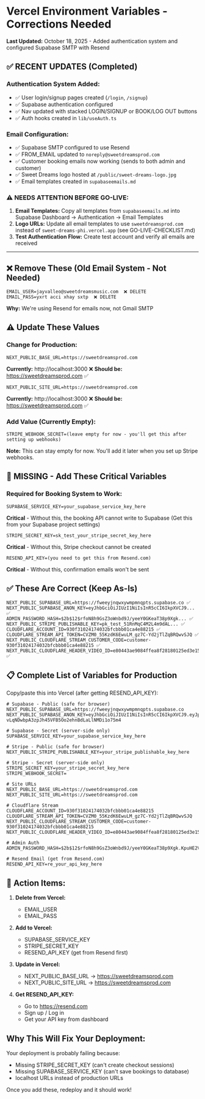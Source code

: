 # Vercel Environment Variables - Corrections Needed

**Last Updated:** October 18, 2025 - Added authentication system and configured Supabase SMTP with Resend

## ✅ RECENT UPDATES (Completed)

### Authentication System Added:
- ✅ User login/signup pages created (`/login`, `/signup`)
- ✅ Supabase authentication configured
- ✅ Nav updated with stacked LOGIN/SIGNUP or BOOK/LOG OUT buttons
- ✅ Auth hooks created in `lib/useAuth.ts`

### Email Configuration:
- ✅ Supabase SMTP configured to use Resend
- ✅ FROM_EMAIL updated to `noreply@sweetdreamsprod.com`
- ✅ Customer booking emails now working (sends to both admin and customer)
- ✅ Sweet Dreams logo hosted at `/public/sweet-dreams-logo.jpg`
- ✅ Email templates created in `supabaseemails.md`

### ⚠️ NEEDS ATTENTION BEFORE GO-LIVE:
1. **Email Templates:** Copy all templates from `supabaseemails.md` into Supabase Dashboard → Authentication → Email Templates
2. **Logo URLs:** Update all email templates to use `sweetdreamsprod.com` instead of `sweet-dreams-phi.vercel.app` (see GO-LIVE-CHECKLIST.md)
3. **Test Authentication Flow:** Create test account and verify all emails are received

---

## ❌ Remove These (Old Email System - Not Needed)
```
EMAIL_USER=jayvalleo@sweetdreamsmusic.com  ❌ DELETE
EMAIL_PASS=yxrt acci xhay sxtp  ❌ DELETE
```
**Why:** We're using Resend for emails now, not Gmail SMTP

## ⚠️ Update These Values

### Change for Production:
```
NEXT_PUBLIC_BASE_URL=https://sweetdreamsprod.com
```
**Currently:** http://localhost:3000 ❌
**Should be:** https://sweetdreamsprod.com ✅

```
NEXT_PUBLIC_SITE_URL=https://sweetdreamsprod.com
```
**Currently:** http://localhost:3000 ❌
**Should be:** https://sweetdreamsprod.com ✅

### Add Value (Currently Empty):
```
STRIPE_WEBHOOK_SECRET=(leave empty for now - you'll get this after setting up webhooks)
```
**Note:** This can stay empty for now. You'll add it later when you set up Stripe webhooks.

## 🚨 MISSING - Add These Critical Variables

### Required for Booking System to Work:

```
SUPABASE_SERVICE_KEY=your_supabase_service_key_here
```
**Critical** - Without this, the booking API cannot write to Supabase
(Get this from your Supabase project settings)

```
STRIPE_SECRET_KEY=sk_test_your_stripe_secret_key_here
```
**Critical** - Without this, Stripe checkout cannot be created

```
RESEND_API_KEY=(you need to get this from Resend.com)
```
**Critical** - Without this, confirmation emails won't be sent

## ✅ These Are Correct (Keep As-Is)
```
NEXT_PUBLIC_SUPABASE_URL=https://fweeyjnqwxywmpmnqpts.supabase.co ✅
NEXT_PUBLIC_SUPABASE_ANON_KEY=eyJhbGciOiJIUzI1NiIsInR5cCI6IkpXVCJ9... ✅
ADMIN_PASSWORD_HASH=$2b$12$rfoN8h9GsZ3oWnbd9J/yeeY0GKeaT38p9Xgk... ✅
NEXT_PUBLIC_STRIPE_PUBLISHABLE_KEY=pk_test_51RnMqC4M2L4m9dAL... ✅
CLOUDFLARE_ACCOUNT_ID=930f31024174032bfcbbb01ca4e88215 ✅
CLOUDFLARE_STREAM_API_TOKEN=CVZM0_55KzdK6EwuLM_gz7C-Yd2jTlZqBRQwvSJQ ✅
NEXT_PUBLIC_CLOUDFLARE_STREAM_CUSTOMER_CODE=customer-930f31024174032bfcbbb01ca4e88215 ✅
NEXT_PUBLIC_CLOUDFLARE_HEADER_VIDEO_ID=e80443ae9084ffea8f28180125ed3e15 ✅
```

## 📋 Complete List of Variables for Production

Copy/paste this into Vercel (after getting RESEND_API_KEY):

```env
# Supabase - Public (safe for browser)
NEXT_PUBLIC_SUPABASE_URL=https://fweeyjnqwxywmpmnqpts.supabase.co
NEXT_PUBLIC_SUPABASE_ANON_KEY=eyJhbGciOiJIUzI1NiIsInR5cCI6IkpXVCJ9.eyJpc3MiOiJzdXBhYmFzZSIsInJlZiI6ImZ3ZWV5am5xd3h5d21wbW5xcHRzIiwicm9sZSI6ImFub24iLCJpYXQiOjE3NTYxNzU2OTQsImV4cCI6MjA3MTc1MTY5NH0.-vLqNDwbpA3zpJh45VFB5Oo2ehnBdLaLlNMDi1o75m4

# Supabase - Secret (server-side only)
SUPABASE_SERVICE_KEY=your_supabase_service_key_here

# Stripe - Public (safe for browser)
NEXT_PUBLIC_STRIPE_PUBLISHABLE_KEY=your_stripe_publishable_key_here

# Stripe - Secret (server-side only)
STRIPE_SECRET_KEY=your_stripe_secret_key_here
STRIPE_WEBHOOK_SECRET=

# Site URLs
NEXT_PUBLIC_BASE_URL=https://sweetdreamsprod.com
NEXT_PUBLIC_SITE_URL=https://sweetdreamsprod.com

# Cloudflare Stream
CLOUDFLARE_ACCOUNT_ID=930f31024174032bfcbbb01ca4e88215
CLOUDFLARE_STREAM_API_TOKEN=CVZM0_55KzdK6EwuLM_gz7C-Yd2jTlZqBRQwvSJQ
NEXT_PUBLIC_CLOUDFLARE_STREAM_CUSTOMER_CODE=customer-930f31024174032bfcbbb01ca4e88215
NEXT_PUBLIC_CLOUDFLARE_HEADER_VIDEO_ID=e80443ae9084ffea8f28180125ed3e15

# Admin Auth
ADMIN_PASSWORD_HASH=$2b$12$rfoN8h9GsZ3oWnbd9J/yeeY0GKeaT38p9Xgk.KpuHE2Vmjw2TEGVG

# Resend Email (get from Resend.com)
RESEND_API_KEY=re_your_api_key_here
```

## 🎯 Action Items:

1. **Delete from Vercel:**
   - EMAIL_USER
   - EMAIL_PASS

2. **Add to Vercel:**
   - SUPABASE_SERVICE_KEY
   - STRIPE_SECRET_KEY
   - RESEND_API_KEY (get from Resend first)

3. **Update in Vercel:**
   - NEXT_PUBLIC_BASE_URL → https://sweetdreamsprod.com
   - NEXT_PUBLIC_SITE_URL → https://sweetdreamsprod.com

4. **Get RESEND_API_KEY:**
   - Go to https://resend.com
   - Sign up / Log in
   - Get your API key from dashboard

## Why This Will Fix Your Deployment:

Your deployment is probably failing because:
- Missing STRIPE_SECRET_KEY (can't create checkout sessions)
- Missing SUPABASE_SERVICE_KEY (can't save bookings to database)
- localhost URLs instead of production URLs

Once you add these, redeploy and it should work!
